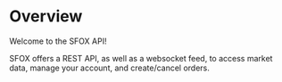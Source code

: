 # Overview

Welcome to the SFOX API!

SFOX offers a REST API, as well as a websocket feed, to access market data, manage your account, and create/cancel orders.
